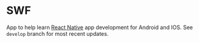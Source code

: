 # SWF
App to help learn [React Native](https://facebook.github.io/react-native/) app development for Android and IOS. See ```develop``` branch for most recent updates.
